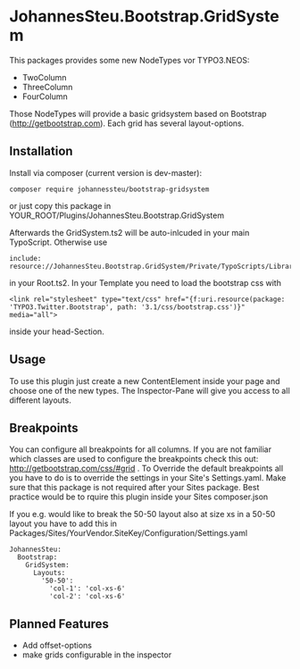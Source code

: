 JohannesSteu.Bootstrap.GridSystem
=================================

This packages provides some new NodeTypes vor TYPO3.NEOS:

* TwoColumn
* ThreeColumn
* FourColumn

Those NodeTypes will provide a basic gridsystem based on Bootstrap (http://getbootstrap.com). Each grid has several layout-options.

Installation
------------
Install via composer (current version is dev-master):
```
composer require johannessteu/bootstrap-gridsystem
```
or just copy this package in YOUR_ROOT/Plugins/JohannesSteu.Bootstrap.GridSystem

Afterwards the GridSystem.ts2 will be auto-inlcuded in your main TypoScript. Otherwise use
```
include: resource://JohannesSteu.Bootstrap.GridSystem/Private/TypoScripts/Library/GridSystem.ts2
```
in your Root.ts2.
In your Template you need to load the bootstrap css with
```
<link rel="stylesheet" type="text/css" href="{f:uri.resource(package: 'TYPO3.Twitter.Bootstrap', path: '3.1/css/bootstrap.css')}" media="all">
```
inside your head-Section.

Usage
-----
To use this plugin just create a new ContentElement inside your page and choose one of the new types. The Inspector-Pane will give you access to all different layouts.


Breakpoints
-----------
You can configure all breakpoints for all columns. If you are not familiar which classes are used to configure the breakpoints check this out: http://getbootstrap.com/css/#grid .
To Override the default breakpoints all you have to do is to override the settings in your Site's Settings.yaml. Make sure that this package is not required after your Sites package. Best practice would be to rquire this plugin inside your Sites composer.json

If you e.g. would like to break the 50-50 layout also at size xs in a 50-50 layout you have to add this in Packages/Sites/YourVendor.SiteKey/Configuration/Settings.yaml
```
JohannesSteu:
  Bootstrap:
    GridSystem:
      Layouts:
        '50-50':
          'col-1': 'col-xs-6'
          'col-2': 'col-xs-6'
```

Planned Features
----------------
* Add offset-options
* make grids configurable in the inspector
